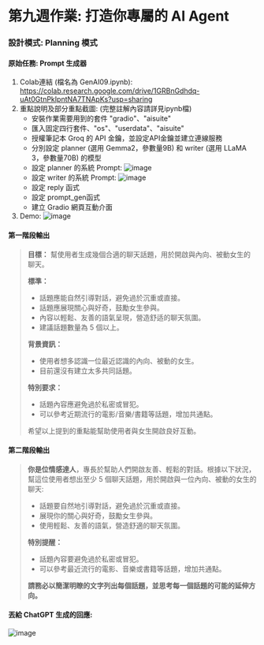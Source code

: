 # 第九週作業: 打造你專屬的 AI Agent
### 設計模式: **Planning 模式**
#### 原始任務: **Prompt 生成器**
1. Colab連結 (檔名為 GenAI09.ipynb): https://colab.research.google.com/drive/1GRBnGdhdq-uAt0GtnPkIpntNA7TNApKs?usp=sharing
2. 重點說明及部分重點截圖: (完整註解內容請詳見ipynb檔)
   - 安裝作業需要用到的套件 "gradio"、"aisuite"
   - 匯入固定四行套件、"os"、"userdata"、"aisuite"
   - 授權筆記本 Groq 的 API 金鑰，並設定API金鑰並建立連線服務
   - 分別設定 planner (選用 Gemma2，參數量9B) 和 writer (選用 LLaMA 3，參數量70B) 的模型
   - 設定 planner 的系統 Prompt:
   ![image](https://github.com/user-attachments/assets/b6c53582-8080-4928-90bd-5b8defc29af5)
   - 設定 writer 的系統 Prompt:
   ![image](https://github.com/user-attachments/assets/6c556a62-6d78-415f-ace0-c0bb664edbeb)
   - 設定 reply 函式
   - 設定 prompt_gen函式
   - 建立 Gradio 網頁互動介面
3. Demo:
![image](https://github.com/user-attachments/assets/ccbf3bb6-c05c-454f-be34-b76abd62250e)

#### **第一階段輸出**

>**目標：** 幫使用者生成幾個合適的聊天話題，用於開啟與內向、被動女生的聊天。
>
>**標準：**
>
>*  話題應能自然引導對話，避免過於沉重或直接。
>*  話題應展現關心與好奇，鼓勵女生參與。
>*  內容以輕鬆、友善的語氣呈現，營造舒适的聊天氛圍。
>*  建議話題數量為 5 個以上。
>
>**背景資訊：**
>
>* 使用者想多認識一位最近認識的內向、被動的女生。
>* 目前還沒有建立太多共同話題。
>
>**特別要求：**
>
>*  話題內容應避免過於私密或冒犯。
>*  可以參考近期流行的電影/音樂/書籍等話題，增加共通點。
>
>希望以上提到的重點能幫助使用者與女生開啟良好互動。

#### **第二階段輸出**

>**你是位情感達人**，專長於幫助人們開啟友善、輕鬆的對話。根據以下狀況，幫這位使用者想出至少 5 個聊天話題，用於開啟與一位內向、被動的女生的聊天:
>
>*   話題要自然地引導對話，避免過於沉重或直接。
>*   展現你的關心與好奇，鼓勵女生參與。
>*   使用輕鬆、友善的語氣，營造舒適的聊天氛圍。
>
>**特別提醒：**
>
>*   話題內容要避免過於私密或冒犯。
>*   可以參考最近流行的電影、音樂或書籍等話題，增加共通點。
>
>**請務必以簡潔明瞭的文字列出每個話題，並思考每一個話題的可能的延伸方向。**

#### **丟給 ChatGPT 生成的回應**:
![image](https://github.com/user-attachments/assets/d4354702-d47b-4c5e-9d77-feaa1377c53d)
